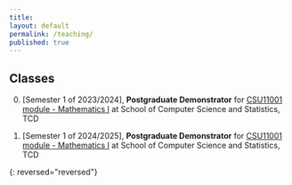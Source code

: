 ```yaml
---
title:
layout: default
permalink: /teaching/
published: true
---
```


## Classes

0. [Semester 1 of 2023/2024], **Postgraduate Demonstrator** for [CSU11001 module - Mathematics I](https://teaching.scss.tcd.ie/module/csu11001-mathematics-i/) at School of Computer Science and Statistics, TCD

1. [Semester 1 of 2024/2025], **Postgraduate Demonstrator** for [CSU11001 module - Mathematics I](https://teaching.scss.tcd.ie/module/csu11001-mathematics-i/) at School of Computer Science and Statistics, TCD

{: reversed="reversed"}

